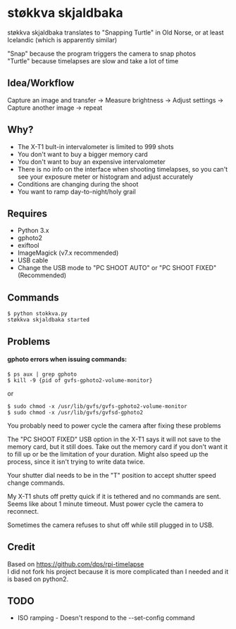 # støkkva skjaldbaka

støkkva skjaldbaka translates to "Snapping Turtle" in Old Norse, or at least Icelandic (which is apparently similar)

"Snap" because the program triggers the camera to snap photos  
"Turtle" because timelapses are slow and take a lot of time

## Idea/Workflow

Capture an image and transfer -> Measure brightness -> Adjust settings -> Capture another image -> repeat

## Why?

- The X-T1 bult-in intervalometer is limited to 999 shots
- You don't want to buy a bigger memory card
- You don't want to buy an expensive intervalometer
- There is no info on the interface when shooting timelapses, so you can't see your exposure meter or histogram and adjust accurately
- Conditions are changing during the shoot
- You want to ramp day-to-night/holy grail

## Requires

- Python 3.x
- gphoto2
- exiftool
- ImageMagick (v7.x recommended)
- USB cable
- Change the USB mode to "PC SHOOT AUTO" or "PC SHOOT FIXED" (Recommended)

## Commands

    $ python stokkva.py
    støkkva skjaldbaka started

## Problems

#### gphoto errors when issuing commands:

    $ ps aux | grep gphoto
    $ kill -9 {pid of gvfs-gphoto2-volume-monitor}
or

    $ sudo chmod -x /usr/lib/gvfs/gvfs-gphoto2-volume-monitor
    $ sudo chmod -x /usr/lib/gvfs/gvfsd-gphoto2
You probably need to power cycle the camera after fixing these problems

The "PC SHOOT FIXED" USB option in the X-T1 says it will not save to the memory card, but it still does. Take out the memory card if you don't want it to fill up or be the limitation of your duration. Might also speed up the process, since it isn't trying to write data twice.

Your shutter dial needs to be in the "T" position to accept shutter speed change commands.

My X-T1 shuts off pretty quick if it is tethered and no commands are sent. Seems like about 1 minute timeout. Must power cycle the camera to reconnect.

Sometimes the camera refuses to shut off while still plugged in to USB.

## Credit

Based on <https://github.com/dps/rpi-timelapse>  
I did not fork his project because it is more complicated than I needed and it is based on python2.

## TODO

- ISO ramping - Doesn't respond to the --set-config command
